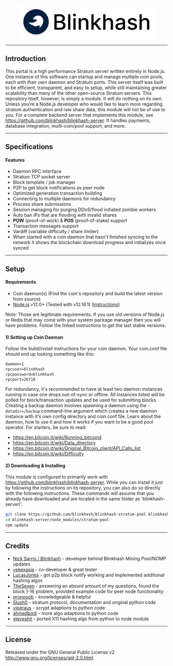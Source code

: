 <p align="center">
    <img src="resources/blinkhash-logo-text3.png" height="110"></img>
</p>

---

## Introduction

This portal is a high performance Stratum server written entirely in Node.js. One instance of this software can startup and manage multiple coin pools, each with their own daemon and Stratum ports. This server itself was built to be efficient, transparent, and easy to setup, while still maintaining greater scalability than many of the other open-source Stratum servers. This repository itself, however, is simply a module. It will do nothing on its own. Unless you're a Node.js developer who would like to learn more regarding stratum authentication and raw share data, this module will not be of use to you. For a complete backend server that implements this module, see https://github.com/blinkhash/blinkhash-server. It handles payments, database integration, multi-coin/pool support, and more.

---

## Specifications

#### Features

* Daemon RPC interface
* Stratum TCP socket server
* Block template / job manager
* P2P to get block notifications as peer node
* Optimized generation transaction building
* Connecting to multiple daemons for redundancy
* Process share submissions
* Session managing for purging DDoS/flood initiated zombie workers
* Auto ban IPs that are flooding with invalid shares
* __POW__ (proof-of-work) & __POS__ (proof-of-stake) support
* Transaction messages support
* Vardiff (variable difficulty / share limiter)
* When started with a coin daemon that hasn't finished syncing to the network it shows the blockchain download progress and initializes once synced

---

## Setup

#### Requirements

* Coin daemon(s) (Find the coin's repository and build the latest version from source)
* [Node.js](http://nodejs.org/) v12.0+ (Tested with v12.16.1) ([Instructions](https://github.com/joyent/node/wiki/Installing-Node.js-via-package-manager))

Note: Those are legitimate requirements. If you use old versions of Node.js or Redis that may come with your system package manager then you will have problems. Follow the linked instructions to get the last stable versions.

#### 1) Setting up Coin Daemon

Follow the build/install instructions for your coin daemon. Your coin.conf file should end up looking something like this:

```
daemon=1
rpcuser=blinkhash
rpcpassword=blinkhash
rpcport=26710
```

For redundancy, it's recommended to have at least two daemon instances running in case one drops out-of-sync or offline. All instances listed will be polled for block/transaction updates and be used for submitting blocks. Creating a backup daemon involves spawning a daemon using the `-datadir=/backup` command-line argument which creates a new daemon instance with it's own config directory and coin.conf file. Learn about the daemon, how to use it and how it works if you want to be a good pool operator. For starters, be sure to read:
   * https://en.bitcoin.it/wiki/Running_bitcoind
   * https://en.bitcoin.it/wiki/Data_directory
   * https://en.bitcoin.it/wiki/Original_Bitcoin_client/API_Calls_list
   * https://en.bitcoin.it/wiki/Difficulty

#### 2) Downloading & Installing

This module is configured to primarily work with https://github.com/blinkhash/blinkhash-server. While you can install it just by following the instructions on its repository, you can also do so directly with the following instructions. These commands will assume that you already have downloaded and are located in the same folder as 'blinkhash-server/'.

```bash
git clone https://github.com/blinkhash/blinkhash-stratum-pool blinkhash-server/node_modules/stratum-pool
cd blinkhash-server/node_modules/stratum-pool
npm update
```

---

## Credits

* [Nick Sarris / Blinkhash](https://github.com/blinkhash) - developer behind Blinkhash Mining Pool/NOMP updates
* [vekexasia](//github.com/vekexasia) - co-developer & great tester
* [LucasJones](//github.com/LucasJones) - got p2p block notify working and implemented additional hashing algos
* [TheSeven](//github.com/TheSeven) - answering an absurd amount of my questions, found the block 1-16 problem, provided example code for peer node functionality
* [pronooob](https://dogehouse.org) - knowledgeable & helpful
* [Slush0](//github.com/slush0/stratum-mining) - stratum protocol, documentation and original python code
* [viperaus](//github.com/viperaus/stratum-mining) - scrypt adaptions to python code
* [ahmedbodi](//github.com/ahmedbodi/stratum-mining) - more algo adaptions to python code
* [steveshit](//github.com/steveshit) - ported X11 hashing algo from python to node module

---

## License

Released under the GNU General Public License v2
http://www.gnu.org/licenses/gpl-2.0.html
